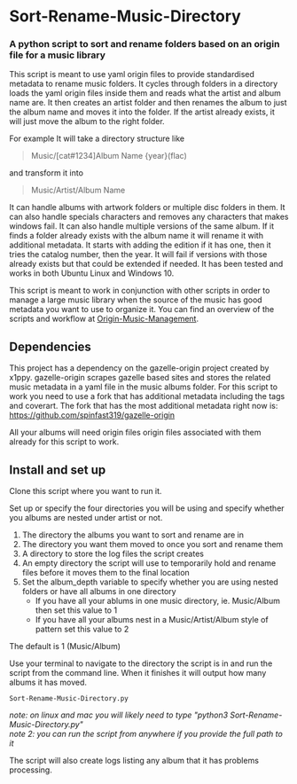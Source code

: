 # Sort-Rename-Music-Directory
### A python script to sort and rename folders based on an origin file for a music library

This script is meant to use yaml origin files to provide standardised metadata to rename music folders. It cycles through folders in a directory loads the yaml origin files inside them and reads what the artist and album name are. It then creates an artist folder and then renames the album to just the album name and moves it into the folder. If the artist already exists, it will just move the album to the right folder.

For example It will take a directory structure like
> Music/[cat#1234]Album Name {year}(flac)  

and transform it into    
> Music/Artist/Album Name  

It can handle albums with artwork folders or multiple disc folders in them. It can also handle specials characters and removes any characters that makes windows fail. It can also handle multiple versions of the same album. If it finds a folder already exists with the album name it will rename it with additional metadata. It starts with adding the edition if it has one, then it tries the catalog number, then the year. It will fail if versions with those already exists but that could be extended if needed. It has been tested and works in both Ubuntu Linux and Windows 10.

This script is meant to work in conjunction with other scripts in order to manage a large music library when the source of the music has good metadata you want to use to organize it.  You can find an overview of the scripts and workflow at [Origin-Music-Management](https://github.com/spinfast319/Origin-Music-Management). 

## Dependencies
This project has a dependency on the gazelle-origin project created by x1ppy. gazelle-origin scrapes gazelle based sites and stores the related music metadata in a yaml file in the music albums folder. For this script to work you need to use a fork that has additional metadata including the tags and coverart. The fork that has the most additional metadata right now is: https://github.com/spinfast319/gazelle-origin

All your albums will need origin files origin files associated with them already for this script to work.

## Install and set up
Clone this script where you want to run it.

Set up or specify the four directories you will be using and specify whether you albums are nested under artist or not.
1. The directory the albums you want to sort and rename are in
2. The directory you want them moved to once you sort and rename them
3. A directory to store the log files the script creates
4. An empty directory the script will use to temporarily hold and rename files before it moves them to the final location
5. Set the album_depth variable to specify whether you are using nested folders or have all albums in one directory
   - If you have all your ablums in one music directory, ie. Music/Album then set this value to 1
   - If you have all your albums nest in a Music/Artist/Album style of pattern set this value to 2

The default is 1 (Music/Album)

Use your terminal to navigate to the directory the script is in and run the script from the command line.  When it finishes it will output how many albums it has moved.

```
Sort-Rename-Music-Directory.py
```

_note: on linux and mac you will likely need to type "python3 Sort-Rename-Music-Directory.py"_  
_note 2: you can run the script from anywhere if you provide the full path to it_

The script will also create logs listing any album that it has problems processing.  
